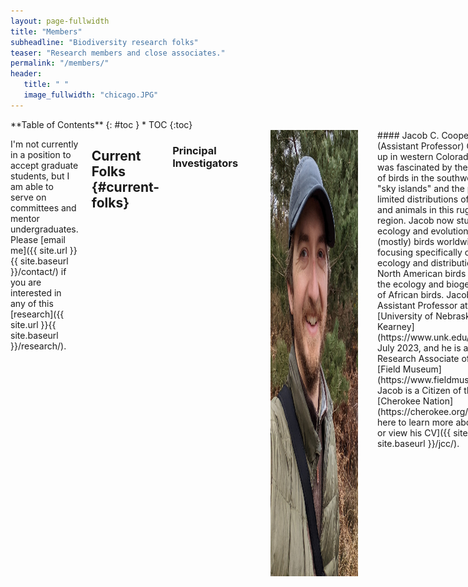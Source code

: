 ```yaml
---
layout: page-fullwidth
title: "Members"
subheadline: "Biodiversity research folks"
teaser: "Research members and close associates."
permalink: "/members/"
header:
   title: " "
   image_fullwidth: "chicago.JPG"
---
```

<div class="row">
<div class="medium-4 medium-push-8 columns" markdown="1">
<div class="panel radius" markdown="1">
**Table of Contents**
{: #toc }
*  TOC
{:toc}
</div>
</div><!-- /.medium-4.columns -->

<div class="medium-8 medium-pull-4 columns" markdown="1">

I'm not currently in a position to accept graduate students, but I am able to serve on committees and mentor undergraduates. Please [email me]({{ site.url }}{{ site.baseurl }}/contact/) if you are interested in any of this [research]({{ site.url }}{{ site.baseurl }}/research/).
	
## Current Folks   {#current-folks}

### Principal Investigators
<br>

<img align="left" src="/images/cooper.jpg" alt="cooper" width="140" hspace="10"/>
#### Jacob C. Cooper (Assistant Professor)
Growing up in western Colorado, Jacob was fascinated by the diversity of birds in the southwestern "sky islands" and the patchy, limited distributions of plants and animals in this rugged region. Jacob now studies the ecology and evolution of (mostly) birds worldwide, focusing specifically on the ecology and distribution of North American birds and on the ecology and biogeography of African birds. Jacob is an Assistant Professor at the [University of Nebraska at Kearney](https://www.unk.edu/) since July 2023, and he is a Research Associate of the [Field Museum](https://www.fieldmuseum.org). Jacob is a Citizen of the [Cherokee Nation](https://cherokee.org/). [Click here to learn more about Jacob or view his CV]({{ site.url }}{{ site.baseurl }}/jcc/).
<br><br>

<img align="left" src="/images/eidem.jpg" alt="eidem" width="140" hspace="10"/>
#### Nate Eidem (Lecturer)
A recent convert to collecting bird-related data, Nate is a geographer by trade. He is especially interested in the relationships between river basins and the people, flora, and fauna that inhabit them. Equally adept at ArcGIS and wrestling, Nate has had a varied career that leaves him uniquely capable to tackle biodiversity related research questions. Nate is a Lecturer at the [University of Nebraska at Kearney](https://www.unk.edu/).

--------

### Graduate Students
<br>

<img align="left" src="/images/huryn.jpg" alt="huryn" width="140" hspace="10">
#### Eugene Huryn

Eugene Huryn is an incoming graduate student into the lab at UNK. Eugene is broadly interested in species ecology and diversification, especially as it relates to the evolution of diversity on earth. Eugene's research will focus on disentangling the dynamics of contact zones between closely related species in Nebraska. Eugene is a native of both Alberta and Alabama, having completed his undergraduate degree at the [University of Alabama](https://www.ua.edu/).

--------

### Undergrads
<br>

#### Darcey Lindsey
Darcey is an undergraduate who is interested in wildlife and ecology. She is working on studying the contact zone between different populations of birds in the Great Plains, namely [*Pipilo*](https://en.wikipedia.org/wiki/Pipilo) towhees in the Nebraska Sandhills.

--------
--------
	
## Past Folks   {#past-folks}

### Undergraduates
<br>

<img align="left" src="/images/maddie_cropped_resize.jpeg" alt="maddie" width="140" hspace="10">
#### Maddie Bengston
Maddie (UNK class of 2024) is known for her wide range of class and research experiences on her journey towards becoming a dermatologist. Using field surveys and computer modeling, Maddie worked towards improving our understanding of nocturnal bird distributions within the state of Nebraska.

<img align="left" src="/images/josh_bell.jpeg" alt="josh" width="140" hspace="10"/>
#### Josh G. Bell
Josh is broadly interested in ecology and conservation, and blends his holistic views of nature with hands-on and theoretical research. Josh was awarded a [K-INBRE Summer Scholar](https://www.k-inbre.org/) grant in 2023 to study the distribution of [Chihuahuan Meadowlarks *Sturnella lilianae*](https://en.wikipedia.org/wiki/Chihuahuan_meadowlark) in the grasslands of the southwestern United States. Josh is currently an undergrad at [Haskell Indian Nations University](https://www.haskell.edu/).

#### Mélusine Velde
Mélusine is broadly interested in conservation and biodiversity. Equally at home in the US and France, Mélusine has worked on a variety of projects on three continents, and her [undergraduate thesis](https://doi.org/10.1101/2023.01.13.523331) focused on testing the predictions of ecological niche models in Costa Rica. Mélusine completed a Masters at Imperial College, Silwood Park, and currently works for the [Cheshire Wildlife Trust](https://www.cheshirewildlifetrust.org.uk/) in the United Kingdom.
<br><br>
	
<img align="left" src="/images/sara.jpg" alt="sara" width="140" hspace="10"/>
#### Sara Velásquez Restrepo
Sara is broadly interested in biodiversity and conservation, and enjoys birding and traveling. Her undergraduate thesis focused on studying ecological niche diversity in cotingas in South America. Sara is currently pursuing a Masters at the Universidad EAFIT in Medellín working on methods to use environmental DNA to detect rare taxa. She was recently awarded a Fulbright Fellowship to pursue a PhD at Louisiana State University in the United States.
<br><br>
	
--------
--------
	
## Other Members   {#other-members}
<br>

<img align="left" src="/images/gracie.jpg" alt="gracie" width="140" hspace="10"/>
#### Gracie Lou Cooper
Gracie is particularly interested in the temporal ecology of rabbits, squirrels, and opossums in her yard. She also studies physics related to spherical objects, particularly when these objects are thrown at high speed.
